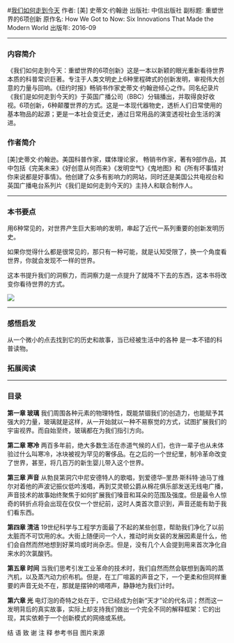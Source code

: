 #[我们如何走到今天](https://book.douban.com/subject/26890863/)
作者:  [美] 史蒂文·约翰逊
出版社: 中信出版社
副标题: 重塑世界的6项创新
原作名: How We Got to Now: Six Innovations That Made the Modern World
出版年: 2016-09
***
### 内容简介 
《我们如何走到今天：重塑世界的6项创新》这是一本以新颖的眼光重新看待世界本质的科普常识巨著。专注于人类文明史上6种里程碑式的创新发明，审视伟大创意的力量与回响。《纽约时报》畅销书作家史蒂文·约翰逊倾心之作。同名纪录片《我们是如何走到今天的》于英国广播公司（BBC）分辑播出，并取得良好收视。6项创新，6种颠覆世界的方式。这是一本现代器物史，透析人们日常使用的基本物品的起源；更是一本社会变迁史，通过日常用品的演变透视社会生活的演进。

### 作者简介 
[美]史蒂文·约翰逊。美国科普作家，媒体理论家， 畅销书作家，著有9部作品，其中包括《完美未来》《好创意从何而来》《发明空气》《鬼地图》和《所有坏事情对你来说都是好事情》。他创建了众多有影响力的网站，同时还是美国公共电视台和英国广播电台系列片《我们是如何走到今天的》主持人和联合制作人。

***
### 本书要点
用6种常见的，对世界产生巨大影响的发明，串起了近代一系列重要的创新发明历史。

如果你觉得什么都是很常见的，那只有一种可能，就是认知受限了，换一个角度看世界，你就会发现不一样的世界。

这本书提升我们的洞察力，而洞察力是一点提升了就降不下去的东西，这本书将改变你看待世界的方式。

![](./_image/2017-05-26-06-01-52.jpg)

***
### 感悟启发
从一个微小的点去找到它的历史和故事，当已经被生活中的各种
是一本不错的科普读物。

### 拓展阅读
***
### 目录
**第一章 玻璃**
我们周围各种元素的物理特性，既能禁锢我们的创造力，也能赋予其强大的力量，玻璃就是这样，从一开始就以一种不易察觉的方式，试图扩展我们的宇宙视界。而自始至终，玻璃都在为我们指引方向。

**第二章 寒冷**
两百多年前，绝大多数生活在赤道气候的人们，也许一辈子也从未体验过什么叫寒冷，冰块被视为罕见的奢侈品。在之后的一个世纪里，制冷革命改变了世界，甚至，将几百万的新生婴儿带入这个世界。

**第三章 声音**
从勃艮第洞穴中尼安德特人的歌唱，到爱德华–里昂·斯科特·迪马丁维尔对着他的声波记振仪低吟浅唱，再到艾灵顿公爵从棉花俱乐部发送无线电广播，声音技术的故事始终聚焦于如何扩展我们嗓音和耳朵的范围及强度。但是最令人惊奇的转折点将会出现在仅仅一个世纪前，这时人类首次意识到，声音还能有助于我们看东西。

**第四章 清洁**
19世纪科学与工程学方面最了不起的某些创意，帮助我们净化了以前太脏而不可饮用的水。大街上随便问一个人，推动时尚女装的发展因素是什么，他们会自然而然地想到好莱坞或时尚杂志。但是，没有几个人会提到用来首次净化自来水的次氯酸钙。

**第五章 时间**
当我们思考引发工业革命的技术时，我们自然而然会联想到轰鸣的蒸汽机，以及蒸汽动力织布机。但是，在工厂喧嚣的声音之下，一个更柔和但同样重要的声音无处不在，那就是摆钟的嘀嗒声，静静地为我们计时。

**第六章 光**
电灯泡的奇特之处在于，它已经成为创新“天才”论的代名词；然而这一发明背后的真实故事，实际上却支持我们做出一个完全不同的解释框架：它的出现，其实依赖于一个创新模式的网络或系统。

结 语
致 谢
注 释
参考书目
图片来源